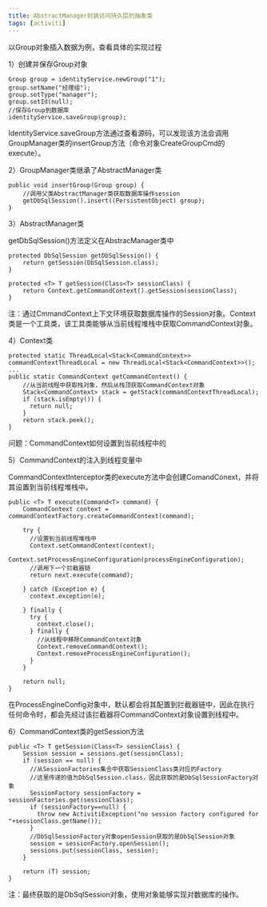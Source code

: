 ```yaml
---
title: AbstractManager封装访问持久层的抽象类
tags: [activiti]
---
```


以Group对象插入数据为例，查看具体的实现过程

1）创建并保存Group对象

```
Group group = identityService.newGroup("1");
group.setName("经理组");
group.setType("manager");
group.setId(null);
//保存Group到数据库
identityService.saveGroup(group);
```

IdentityService.saveGroup方法通过查看源码，可以发现该方法会调用GroupManager类的insertGroup方法（命令对象CreateGroupCmd的execute）。

2）GroupManager类继承了AbstractManager类

```
public void insertGroup(Group group) {
    //调用父类AbstractManager类获取数据库操作session
    getDbSqlSession().insert((PersistentObject) group);
}
```

3）AbstractManager类

getDbSqlSession()方法定义在AbstracManager类中

```
protected DbSqlSession getDbSqlSession() {
    return getSession(DbSqlSession.class);
}

protected <T> T getSession(Class<T> sessionClass) {
    return Context.getCommandContext().getSession(sessionClass);
}
```

注：通过CmmandContext上下文环境获取数据库操作的Session对象。Context类是一个工具类，该工具类能够从当前线程堆栈中获取CommandContext对象。

4）Context类

```
protected static ThreadLocal<Stack<CommandContext>> commandContextThreadLocal = new ThreadLocal<Stack<CommandContext>>();
...
public static CommandContext getCommandContext() {
    //从当前线程中获取栈对象，然后从栈顶获取CommandContext对象
    Stack<CommandContext> stack = getStack(commandContextThreadLocal);
    if (stack.isEmpty()) {
      return null;
    }
    return stack.peek();
}
```

问题：CommandContext如何设置到当前线程中的

5）CommandContext的注入到线程变量中

CommandContextInterceptor类的execute方法中会创建ComandConext，并将其设置到当前线程堆栈中。

```
public <T> T execute(Command<T> command) {
    CommandContext context = commandContextFactory.createCommandContext(command);

    try {
      //设置到当前线程堆栈中
      Context.setCommandContext(context);
      Context.setProcessEngineConfiguration(processEngineConfiguration);
      //调用下一个拦截器链
      return next.execute(command);
      
    } catch (Exception e) {
      context.exception(e);
      
    } finally {
      try {
        context.close();
      } finally {
        //从线程中移除CommandContext对象
        Context.removeCommandContext();
        Context.removeProcessEngineConfiguration();
      }
    }
    
    return null;
}
```

在ProcessEngineConfig对象中，默认都会将其配置到拦截器链中，因此在执行任何命令时，都会先经过该拦截器将CommandContext对象设置到线程中。

6）CommandContext类的getSession方法

```
public <T> T getSession(Class<T> sessionClass) {
    Session session = sessions.get(sessionClass);
    if (session == null) {
      //从SessionFactories集合中获取SessionClass类对应的Factory
      //这里传递的值为DbSqlSession.class，因此获取的是DbSqlSessionFactory对象
      SessionFactory sessionFactory = sessionFactories.get(sessionClass);
      if (sessionFactory==null) {
        throw new ActivitiException("no session factory configured for "+sessionClass.getName());
      }
      //DbSqlSessionFactory对象openSession获取的是DbSqlSession对象
      session = sessionFactory.openSession();
      sessions.put(sessionClass, session);
    }

    return (T) session;
}
```

注：最终获取的是DbSqlSession对象，使用对象能够实现对数据库的操作。